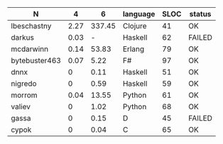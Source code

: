 | N | 4 | 6 | language | SLOC | status |
| ----- | ----- | ----- | ----- | ----- | ----- |
| lbeschastny | 2.27 | 337.45 | Clojure | 41 | OK |
| darkus | 0.03 | - | Haskell | 62 | FAILED |
| mcdarwinn | 0.14 | 53.83 | Erlang | 79 | OK |
| bytebuster463 | 0.07 | 5.22 | F# | 97 | OK |
| dnnx | 0 | 0.11 | Haskell | 51 | OK |
| nigredo | 0 | 0.59 | Haskell | 59 | OK |
| morrom | 0.04 | 13.55 | Python | 61 | OK |
| valiev | 0 | 1.02 | Python | 68 | OK |
| gassa | 0 | 0.15 | D | 45 | FAILED |
| cypok | 0 | 0.04 | C | 65 | OK |